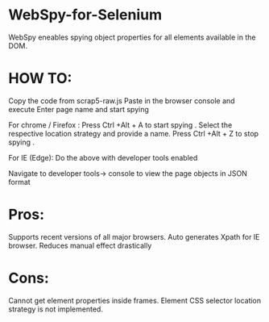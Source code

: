 # WebSpy-for-Selenium

WebSpy eneables spying object properties for all elements available in the DOM.

# HOW TO:
Copy the code from scrap5-raw.js
Paste in the browser console and execute
Enter page name and start spying

For chrome / Firefox : 
Press Ctrl +Alt + A to start spying .
Select the respective location strategy and provide a name.
Press Ctrl +Alt + Z to stop spying .

For IE (Edge):
Do the above with developer tools enabled

Navigate to developer tools-> console to view the page objects in JSON format


# Pros:
Supports recent versions of all major browsers.
Auto generates Xpath for IE browser.
Reduces manual effect drastically

# Cons:
Cannot get element properties inside frames.
Element CSS selector location strategy  is not implemented.
